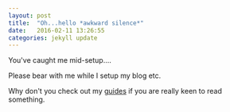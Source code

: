 ```yaml
---
layout: post
title:  "Oh...hello *awkward silence*"
date:   2016-02-11 13:26:55
categories: jekyll update
---
```

You've caught me mid-setup....

Please bear with me while I setup my blog etc.

Why don't you check out my [guides](/docs/guides/) if you are really keen to read something.